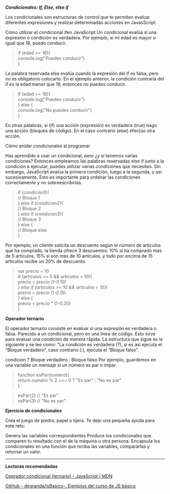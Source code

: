 ***Condicionales: If, Else, else if***


Los condicionales son estructuras de control que te permiten evaluar diferentes expresiones y realizar determinadas acciones en JavasScript.

Cómo utilizar el condicional ifen JavaScript
Un condicional evalúa si una expresión o condición es verdadera. Por ejemplo, si mi edad es mayor o igual que 18, puedo conducir.

>if (edad >= 18){ <br>
>    console.log("Puedes conducir") <br>
>} <br>

La palabra reservada else evalúa cuando la expresión del if es falsa, pero no es obligatorio colocarlo. En el ejemplo anterior, la condición contraria del if es la edad menor que 18, entonces no puedes conducir.

>if (edad >= 18){ <br>
>    console.log("Puedes conducir") <br>
>} else { <br>
>    console.log("No puedes conducir") <br>
>} <br>

En otras palabras, si (if) una acción (expresión) es verdadera (true) hago una acción (bloques de código). En el caso contrario (else) efectúo otra acción.

Cómo anidar condicionales al programar

Has aprendido a usar un condicional, pero ¿y si tenemos varias condiciones? Entonces empleamos las palabras reservadas else if junto a la condición a ejecutar, puedes utilizar varias condiciones que necesites. Sin embargo, JavaScript evalúa la primera condición, luego a la segunda, y así sucesivamente. Esto es importante para ordenar las condiciones correctamente y no sobreescribirlas.

>if (condicion1){ <br>
>   // Bloque 1 <br>
>} else if (condicion2){ <br>
>    // Bloque 2 <br>
>} else if (condicion3){ <br>
>   // Bloque 3 <br>
>} else { <br>
>    // Bloque else <br>
>} <br>

Por ejemplo, un cliente solicita un descuento según el número de artículos que ha comprado, la tienda ofrece 3 descuentos: 10% si ha comprado más de 5 artículos, 15% si son más de 10 artículos, y todo por encima de 15 artículos recibe un 20% de descuento.

>var precio = 10 <br>
>if (articulos >= 5 && articulos < 10){ <br>
>   precio = precio *(1-0.10) <br>
>} else if (articulos >= 10 && articulos < 15){ <br>
>precio = precio* (1-0.15) <br>
>} else { <br>
>    precio = precio * (1-0.20) <br>
>} <br>

**Operador ternario**

El operador ternario consiste en evaluar si una expresión es verdadera o falsa. Parecido a un condicional, pero en una línea de código. Esto sirve para evaluar una condición de manera rápida. La estructura que sigue es la siguiente y se lee como: "La condición es verdadera (?), si es así ejecuta el “Bloque verdadero”, caso contrario (:), ejecuta el “Bloque falso”.

condicion ? Bloque verdadero : Bloque falso
Por ejemplo, guardemos en una variable un mensaje si un número es par o impar.

>function esPar(numero){ <br>
>    return numero % 2 === 0 ? "Es par" : "No es par" <br>
>} <br>

>esPar(2) // "Es par" <br>
>esPar(3) // "No es par" <br> 

**Ejercicio de condicionales**

Crea el juego de piedra, papel o tijera. Te dejo una pequeña ayuda para este reto:

Genera las variables correspondientes
Produce los condicionales que comparen tu resultado con el de la máquina u otra persona.
Encapsula los condicionales en una función que reciba las variables, compararlas y retornar un valor.


-------------------------------------------------------------------
**Lecturas recomendadas**

[Operador condicional (ternario) - JavaScript | MDN](https://developer.mozilla.org/es/docs/Web/JavaScript/Referencia/Operadores/Conditional_Operator)

[GitHub - degranda/jsBasico-: Ejemplos del curso de JS básico](https://github.com/degranda/jsBasico)
